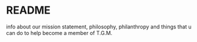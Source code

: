 # README
info about our mission statement, philosophy, philanthropy and things that u can do to help become a member of T.G.M.
